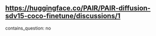 ## https://huggingface.co/PAIR/PAIR-diffusion-sdv15-coco-finetune/discussions/1

contains_question: no